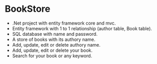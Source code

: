 # BookStore
- .Net project with entity framework core and mvc.
- Entity framework with 1 to 1 relationship (author table, Book table).
- SQL database with name and password.
- A store of books with its authory name.
- Add, update, edit or delete authory name.
- Add, update, edit or delete your book.
- Search for your book or any keyword.